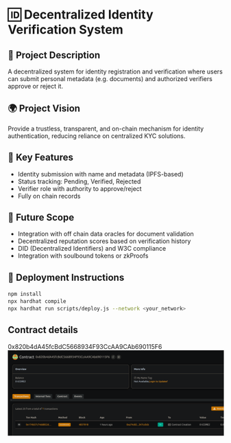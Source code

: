 # 🆔 Decentralized Identity Verification System

## 📘 Project Description

A decentralized system for identity registration and verification where users can submit personal metadata (e.g. documents) and authorized verifiers approve or reject it.

## 🌍 Project Vision

Provide a trustless, transparent, and on-chain mechanism for identity authentication, reducing reliance on centralized KYC solutions.

## 🔑 Key Features

- Identity submission with name and metadata (IPFS-based)
- Status tracking: Pending, Verified, Rejected
- Verifier role with authority to approve/reject
- Fully on chain records

## 🚀 Future Scope

- Integration with off chain data oracles for document validation
- Decentralized reputation scores based on verification history
- DID (Decentralized Identifiers) and W3C compliance
- Integration with soulbound tokens or zkProofs

## 📜 Deployment Instructions

```bash
npm install
npx hardhat compile
npx hardhat run scripts/deploy.js --network <your_network>
```

## Contract details
0x820b4dA45fcBdC5668934F93CcAA9CAb690115F6![alt text](image.png)
